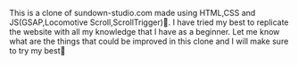 This is a clone of sundown-studio.com made using HTML,CSS and JS(GSAP,Locomotive Scroll,ScrollTrigger)🚀.
I have tried my best to replicate the website with all my knowledge that I have as a beginner.
Let me know what are the things that could be improved in this clone and I will make sure to try my best💯
